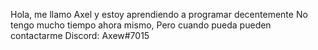 Hola, me llamo Axel y estoy aprendiendo a programar decentemente
No tengo mucho tiempo ahora mismo,
Pero cuando pueda pueden contactarme
Discord: Axew#7015

